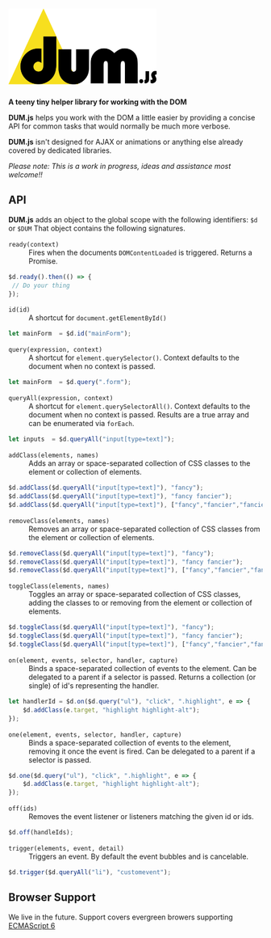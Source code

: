 # <img src="dum-js.svg" height="150" alt="DUM.js logo"/>

**A teeny tiny helper library for working with the DOM**

**DUM.js** helps you work with the DOM a little easier by providing a concise API for common tasks that would normally be much more verbose. 

**DUM.js** isn't designed for AJAX or animations or anything else already covered by dedicated libraries.

*Please note: This is a work in progress, ideas and assistance most welcome!!*

## API

**DUM.js** adds an object to the global scope with the following identifiers: `$d` or `$DUM` That object contains the following signatures.

<dl>
<dt><code>ready(context)</code></dt>
<dd>Fires when the documents <code>DOMContentLoaded</code> is triggered. Returns a Promise.</dd>
</dl>

``` js
$d.ready().then(() => {
 // Do your thing
});
```

<dl>
<dt><code>id(id)</code></dt>
<dd>A shortcut for <code>document.getElementById()</code></dd>
</dl>

``` js
let mainForm  = $d.id("mainForm");
```

<dl>
<dt><code>query(expression, context)</code></dt>
<dd>A shortcut for <code>element.querySelector()</code>. 
Context defaults to the document when no context is passed.</dd>
</dl>

``` js
let mainForm  = $d.query(".form");
```

<dl>
<dt><code>queryAll(expression, context)</code></dt>
<dd>A shortcut for <code>element.querySelectorAll()</code>. 
Context defaults to the document when no context is passed. Results are a true array and can be enumerated via <code>forEach</code>.</dd>
</dl>

``` js
let inputs  = $d.queryAll("input[type=text]");
```

<dl>
<dt><code>addClass(elements, names)</code></dt>
<dd>Adds an array or space-separated collection of CSS classes to the element or collection of elements.</dd>
</dl>

``` js
$d.addClass($d.queryAll("input[type=text]"), "fancy");
$d.addClass($d.queryAll("input[type=text]"), "fancy fancier");
$d.addClass($d.queryAll("input[type=text]"), ["fancy","fancier","fanciest"]);
```

<dl>
<dt><code>removeClass(elements, names)</code></dt>
<dd>Removes an array or space-separated collection of CSS classes from the element or collection of elements.</dd>
</dl>

``` js
$d.removeClass($d.queryAll("input[type=text]"), "fancy");
$d.removeClass($d.queryAll("input[type=text]"), "fancy fancier");
$d.removeClass($d.queryAll("input[type=text]"), ["fancy","fancier","fanciest"]);
```

<dl>
<dt><code>toggleClass(elements, names)</code></dt>
<dd>Toggles an array or space-separated collection of CSS classes, adding the classes to or removing from the element or collection of elements.</dd>
</dl>

``` js
$d.toggleClass($d.queryAll("input[type=text]"), "fancy");
$d.toggleClass($d.queryAll("input[type=text]"), "fancy fancier");
$d.toggleClass($d.queryAll("input[type=text]"), ["fancy","fancier","fanciest"]);
```

<dl>
<dt><code>on(element, events, selector, handler, capture)</code></dt>
<dd>Binds a space-separated collection of events to the element. Can be delegated to a parent if a selector is passed. Returns a collection (or single) of id's representing the handler.</dd>
</dl>

``` js
let handlerId = $d.on($d.query("ul"), "click", ".highlight", e => {
    $d.addClass(e.target, "highlight highlight-alt");
});
```

<dl>
<dt><code>one(element, events, selector, handler, capture)</code></dt>
<dd>Binds a space-separated collection of events to the element, removing it once the event is fired. Can be delegated to a parent if a selector is passed.</dd>
</dl>

``` js
$d.one($d.query("ul"), "click", ".highlight", e => {
    $d.addClass(e.target, "highlight highlight-alt");
});
```

<dl>
<dt><code>off(ids)</code></dt>
<dd>Removes the event listener or listeners matching the given id or ids.</dd>
</dl>

``` js
$d.off(handleIds);
```

<dl>
<dt><code>trigger(elements, event, detail)</code></dt>
<dd>Triggers an event. By default the event bubbles and is cancelable.</dd>
</dl>

``` js
$d.trigger($d.queryAll("li"), "customevent");
```

## Browser Support

We live in the future. Support covers evergreen browers supporting [ECMAScript 6](http://www.ecma-international.org/ecma-262/6.0/index.html)
